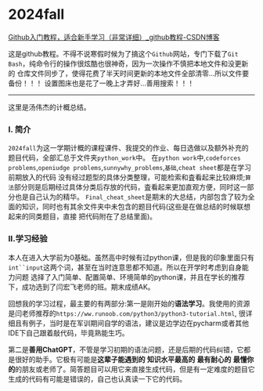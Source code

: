 # 2024fall

[Github入门教程，适合新手学习（非常详细）_github教程-CSDN博客](https://blog.csdn.net/black_sneak/article/details/139600633)

这是github教程。不得不说寒假时候为了搞这个`Github`网站，专门下载了`Git Bash`，纯命令行的操作很炫酷也很神奇，因为一次操作不慎把本地文件和没更新的
仓库文件同步了，使得花费了半天时间更新的本地文件全部清零...所以文件要备份！！！
设置图床也是花了一晚上才弄好...善用搜索！！！

---

这里是汤伟杰的计概总结。

### I. 简介
`2024fall`为这一学期计概的课程课件、我提交的作业、每日选做以及额外补充的题目代码，全部汇总于文件夹`python_work`中。
在`python work`中,`codeforces problems`,`openiudge problems`,`sunnywhy_problems`,`基础`,`cheat sheet`都是在学习前期放入的代码
没有经过题型的具体分类整理，可能检索和査看起来比较麻烦;`算法`部分则是后期经过具体分类后存放的代码，査看起来更加直观方便，同时这一部分也是自己认为的精华。
`Final_cheat_sheet`是期末的大总结，内部包含了较为全面的知识，同时也有其余文件夹中未包含的题目代码(这些是在做总结的时候联想起来的同类题目，直接
把代码附在了总结里面)。

### II.学习经验
本人在进入大学前为0基础。虽然高中时候有过python课，但是我的印象里面只有`int``input`这两个词，甚至在当时连意思都不知道。所以在开学时考虑到自身能力问题
选择了入门简单、配置简单、环境简单的python课，并且在学长的推荐下，成功选到了闫宏飞老师的班。期末成绩AK。

回想我的学习过程，最主要的有两部分:第一是刚开始的**语法学习**。我使用的资源是闫老师推荐的`https://ww.runoob.com/python3/python3-tutorial.html`,
很详细且有例子，当时是在军训期间自学的语法，建议是边学边在pycharm或者其他IDE下自己跟着敲代码，毕竟熟能生巧。

第二是**善用ChatGPT**，不管是学习初期的语法问题，还是后期的代码纠错，它都是很好的助手。它极有可能是**这辈子能遇到的** **知识水平最高的** 
**最有耐心的** **最懂你的**的朋友或老师了。简答题目可以用它来直接生成代码，但是有一定难度的题目它生成的代码有可能是错误的，自己也认真读一下它的代码。

